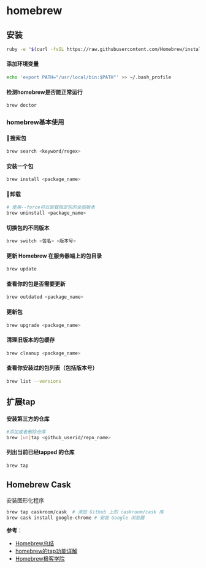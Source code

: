 # homebrew
## 安装
```bash
ruby -e "$(curl -fsSL https://raw.githubusercontent.com/Homebrew/install/master/install)" 
```
#### 添加环境变量
```bash
echo 'export PATH="/usr/local/bin:$PATH"' >> ~/.bash_profile
```
#### 检测homebrew是否能正常运行
```bash
brew doctor
```

### homebrew基本使用
#### 搜索包
```bash
brew search <keyword/regex>
```

#### 安装一个包
```bash
brew install <package_name>
```

#### 卸载
```bash
# 使用--force可以卸载指定包的全部版本
brew uninstall <package_name>
```

#### 切换包的不同版本
```bash
brew switch <包名> <版本号>
```

#### 更新 Homebrew 在服务器端上的包目录
```bash
brew update
```

#### 查看你的包是否需要更新
```bash
brew outdated <package_name>
```

#### 更新包
```bash
brew upgrade <package_name>
```

#### 清理旧版本的包缓存
```bash
brew cleanup <package_name>
```

#### 查看你安装过的包列表（包括版本号）
```bash
brew list --versions
```

## 扩展tap
#### 安装第三方的仓库
```bash
#添加或者删除仓库
brew [un]tap <github_userid/repo_name>
```

#### 列出当前已经tapped 的仓库
```bash
brew tap
```

## Homebrew Cask
安装图形化程序
```bash
brew tap caskroom/cask  # 添加 Github 上的 caskroom/cask 库
brew cask install google-chrome # 安装 Google 浏览器
```

**参考**：
- [Homebrew总结](https://zhuanlan.zhihu.com/p/22598799)
- [homebrew的tap功能详解](https://segmentfault.com/a/1190000012826983)
- [Homebrew极客学院](http://wiki.jikexueyuan.com/project/mac-dev-setup/homebrew.html)